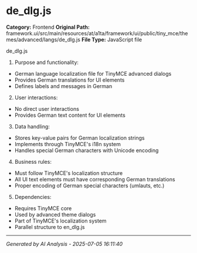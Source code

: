 # de_dlg.js

**Category:** Frontend
**Original Path:** framework.ui/src/main/resources/at/a1ta/framework/ui/public/tiny_mce/themes/advanced/langs/de_dlg.js
**File Type:** JavaScript file

de_dlg.js
1. Purpose and functionality:
- German language localization file for TinyMCE advanced dialogs
- Provides German translations for UI elements
- Defines labels and messages in German

2. User interactions:
- No direct user interactions
- Provides German text content for UI elements

3. Data handling:
- Stores key-value pairs for German localization strings
- Implements through TinyMCE's i18n system
- Handles special German characters with Unicode encoding

4. Business rules:
- Must follow TinyMCE's localization structure
- All UI text elements must have corresponding German translations
- Proper encoding of German special characters (umlauts, etc.)

5. Dependencies:
- Requires TinyMCE core
- Used by advanced theme dialogs
- Part of TinyMCE's localization system
- Parallel structure to en_dlg.js

---
*Generated by AI Analysis - 2025-07-05 16:11:40*
